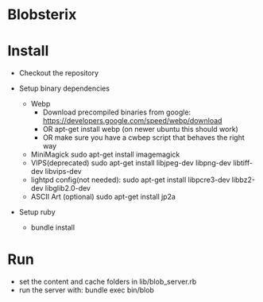 # Blobsterix

# Install

* Checkout the repository

* Setup binary dependencies
  * Webp
    - Download precompiled binaries from google: https://developers.google.com/speed/webp/download
    - OR apt-get install webp (on newer ubuntu this should work)
    - OR make sure you have a cwbep script that behaves the right way
  * MiniMagick
    sudo apt-get install imagemagick
  * VIPS(deprecated)
    sudo apt-get install libjpeg-dev libpng-dev libtiff-dev libvips-dev
  * lightpd config(not needed): 
    sudo apt-get install libpcre3-dev libbz2-dev libglib2.0-dev
  * ASCII Art (optional)
    sudo apt-get install jp2a

* Setup ruby
  - bundle install
# Run
* set the content and cache folders in lib/blob_server.rb
* run the server with: bundle exec bin/blob